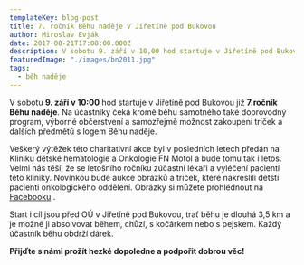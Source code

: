 ```yaml
---
templateKey: blog-post
title: 7. ročník Běhu naděje v Jiřetíně pod Bukovou
author: Miroslav Evják
date: 2017-08-21T17:08:00.000Z
description: V sobotu 9. září v 10,00 hod startuje v Jiřetíně pod Bukovou již 7. ročník Běhu naděje.
featuredImage: "./images/bn2011.jpg"
tags:
  - běh naděje
---
```


V sobotu __9. září v 10:00__ hod startuje v Jiřetíně pod Bukovou již __7.ročník Běhu naděje__. Na účastníky čeká kromě běhu samotného také doprovodný program, výborné občerstvení a samozřejmě možnost zakoupení triček a dalších předmětů s logem Běhu naděje.

Veškerý výtěžek této charitativní akce byl v posledních letech předán na Kliniku dětské hematologie a Onkologie FN Motol a bude tomu tak i letos. Velmi nás těší, že se letošního ročníku zúčastní lékaři a vyléčení pacienti této kliniky. Novinkou bude aukce obrázků a triček, které nakreslili dětští pacienti onkologického oddělení. Obrázky si můžete prohlédnout na [Facebooku](https://www.facebook.com/media/set/?set=a.725349254256286.1073741832.334613403329875&type=1&l=32dcd3b07b) .

Start i cíl jsou před OÚ v Jiřetíně pod Bukovou, trať běhu je dlouhá 3,5 km a je možné ji absolvovat během, chůzí, s kočárkem nebo s pejskem. Každý účastník běhu obdrží dárek.

__Přijďte s námi prožít hezké dopoledne a podpořit dobrou věc!__